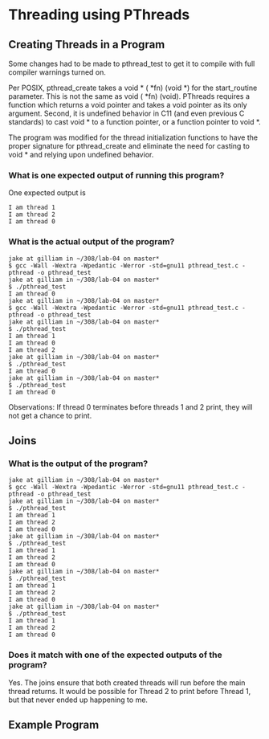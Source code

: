 # Threading using PThreads

## Creating Threads in a Program

Some changes had to be made to pthread_test to get it to compile
with full compiler warnings turned on.

Per POSIX, pthread_create takes a void * ( *fn) (void *) for the
start_routine parameter. This is not the same as void ( *fn) (void).
PThreads requires a function which returns a void pointer and takes a void
pointer as its only argument. Second, it is undefined behavior in C11 (and even previous C standards) to
cast void * to a function pointer, or a function pointer to void *.

The program was modified for the thread initialization
functions to have the proper signature for pthread_create and
eliminate the need for casting to void * and relying upon
undefined behavior.

### What is one expected output of running this program?

One expected output is
```
I am thread 1
I am thread 2
I am thread 0
```

### What is the actual output of the program?
```
jake at gilliam in ~/308/lab-04 on master*
$ gcc -Wall -Wextra -Wpedantic -Werror -std=gnu11 pthread_test.c -pthread -o pthread_test
jake at gilliam in ~/308/lab-04 on master*
$ ./pthread_test
I am thread 0
jake at gilliam in ~/308/lab-04 on master*
$ gcc -Wall -Wextra -Wpedantic -Werror -std=gnu11 pthread_test.c -pthread -o pthread_test
jake at gilliam in ~/308/lab-04 on master*
$ ./pthread_test
I am thread 1
I am thread 0
I am thread 2
jake at gilliam in ~/308/lab-04 on master*
$ ./pthread_test
I am thread 0
jake at gilliam in ~/308/lab-04 on master*
$ ./pthread_test
I am thread 0
```

Observations: If thread 0 terminates before threads 1 and 2 print, they will not
get a chance to print.

## Joins

### What is the output of the program?

```
jake at gilliam in ~/308/lab-04 on master*
$ gcc -Wall -Wextra -Wpedantic -Werror -std=gnu11 pthread_test.c -pthread -o pthread_test
jake at gilliam in ~/308/lab-04 on master*
$ ./pthread_test
I am thread 1
I am thread 2
I am thread 0
jake at gilliam in ~/308/lab-04 on master*
$ ./pthread_test
I am thread 1
I am thread 2
I am thread 0
jake at gilliam in ~/308/lab-04 on master*
$ ./pthread_test
I am thread 1
I am thread 2
I am thread 0
jake at gilliam in ~/308/lab-04 on master*
$ ./pthread_test
I am thread 1
I am thread 2
I am thread 0
```

### Does it match with one of the expected outputs of the program?

Yes. The joins ensure that both created threads will run before the main
thread returns. It would be possible for Thread 2 to print before Thread 1, but
that never ended up happening to me.

## Example Program

